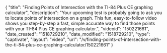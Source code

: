 {
    "title": "Finding Points of Intersection with the TI-84 Plus CE graphing calculator",
    "description": "Your upcoming test is probably going to ask you to locate points of intersection on a graph. This fun, easy-to-follow video shows you step-by-step a fast, simple accurate way to find those points with your TI-84 Plus CE graphing calculator.",
    "videoid": "150221661",
    "date_created": "1518729210",
    "date_modified": "1518729210",
    "type": "captivate",
    "layout": "video",
    "url": "\/v\/finding-points-of-intersection-with-the-ti-84-plus-ce-graphing-calculator\/150221661"
}